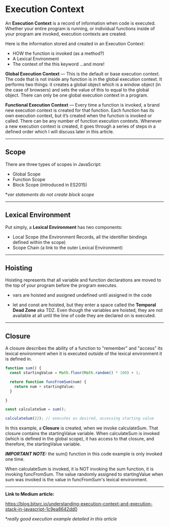 # Execution Context

An **Execution Context** is a record of information when code is executed. Whether your entire program is running, or individual functions inside of your program are invoked, execution contexts are created.

Here is the information stored and created in an Execution Context:

- HOW the function is invoked (as a method?)
- A Lexical Environment
- The context of the this keyword ...and more!

**Global Execution Context** — This is the default or base execution context. The code that is not inside any function is in the global execution context. It performs two things: it creates a global object which is a window object (in the case of browsers) and sets the value of this to equal to the global object. There can only be one global execution context in a program.

**Functional Execution Context** — Every time a function is invoked, a brand new execution context is created for that function. Each function has its own execution context, but it’s created when the function is invoked or called. There can be any number of function execution contexts. Whenever a new execution context is created, it goes through a series of steps in a defined order which I will discuss later in this article.
* * *

## **Scope**

There are three types of scopes in JavaScript:

- Global Scope
- Function Scope
- Block Scope (introduced in ES2015)

**var statements do not create block scope*

* * *

## **Lexical Environment**

Put simply, a **Lexical Environment** has two components:

- Local Scope (the Environment Records, all the identifier bindings defined within the scope)
- Scope Chain (a link to the outer Lexical Environment)
* * *

## **Hoisting**

Hoisting represents that all variable and function declarations are moved to the top of your program before the program executes.

- vars are hoisted and assigned undefined until assigned in the code

- let and const are hoisted, but they enter a space called the **Temporal Dead Zone** aka TDZ. Even though the variables are hoisted, they are not available at all until the line of code they are declared on is executed.

* * *

## **Closure**

A closure describes the ability of a function to "remember" and "access" its lexical environment when it is executed outside of the lexical environment it is defined in.

```js
function sum() {
  const startingValue = Math.floor(Math.random() * 100) + 1;

  return function funcFromSum(num) {
    return num + startingValue;
  }

}

const calculateSum = sum();

calculateSum(22); // executes as desired, accessing starting value
```
In this example, a **Closure** is created, when we invoke calculateSum. That closure contains the startingValue variable. When calculateSum is invoked (which is defined in the global scope), it has access to that closure, and therefore, the startingValue variable.

***IMPORTANT NOTE:*** the sum() function in this code example is only invoked one time.

When calculateSum is invoked, it is NOT invoking the sum function, it is invoking funcFromSum. The value randomly assigned to startingValue when sum was invoked is the value in funcFromSum's lexical environment.

* * *

**Link to Medium article:**

https://blog.bitsrc.io/understanding-execution-context-and-execution-stack-in-javascript-1c9ea8642dd0

**really good execution example detailed in this article*